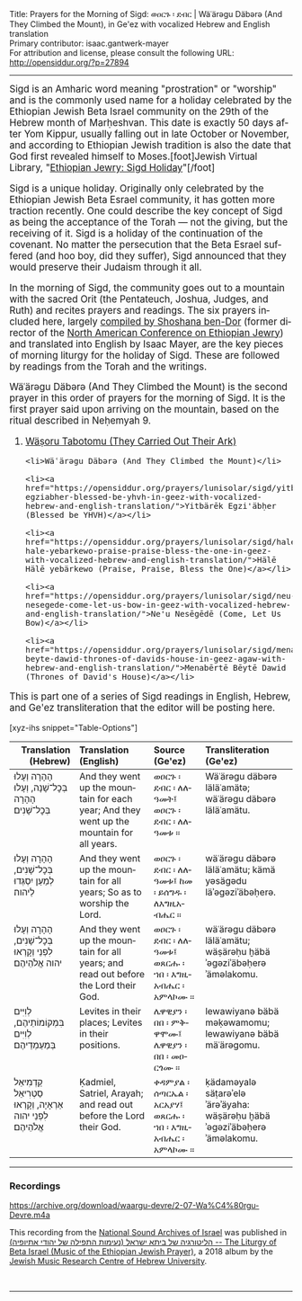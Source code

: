 <html>
<head></head>
<body>
Title: Prayers for the Morning of Sigd: ወዐርጉ ፡ ደብር | Wäʿärəgu Däbərə (And They Climbed the Mount), in Ge'ez with vocalized Hebrew and English translation<br />
Primary contributor: isaac.gantwerk-mayer<br />
For attribution and license, please consult the following URL: <a href="http://opensiddur.org/?p=27894">http://opensiddur.org/?p=27894</a>
<p />
<hr />

<div class="english" lang="en" style="font-size: 1.2em;">
Sigd is an Amharic word meaning "prostration" or "worship" and is the commonly used name for a holiday celebrated by the Ethiopian Jewish Beta Israel community on the 29th of the Hebrew month of Marḥeshvan. This date is exactly 50 days after Yom Kippur, usually falling out in late October or November, and according to Ethiopian Jewish tradition is also the date that God first revealed himself to Moses.[foot]Jewish Virtual Library, "<a href="https://www.jewishvirtuallibrary.org/ethiopian-sigd-holiday">Ethiopian Jewry: Sigd Holiday</a>"[/foot]

Sigd is a unique holiday. Originally only celebrated by the Ethiopian Jewish Beta Esrael community, it has gotten more traction recently. One could describe the key concept of Sigd as being the acceptance of the Torah — not the giving, but the receiving of it. Sigd is a holiday of the continuation of the covenant. No matter the persecution that the Beta Esrael suffered (and hoo boy, did they suffer), Sigd announced that they would preserve their Judaism through it all.

In the morning of Sigd, the community goes out to a mountain with the sacred Orit (the Pentateuch, Joshua, Judges, and Ruth) and recites prayers and readings. The six prayers included here, largely <a href="https://www.ybz.org.il/?CategoryID=282&ArticleID=206#%D7%95%D7%A6%D7%95%D7%A8%D7%95%20%D7%AA%D7%91%D7%95%D7%AA%D7%9E%D7%95">compiled by Shoshana ben-Dor</a> (former director of the <a href="http://www.nacoej.org">North American Conference on Ethiopian Jewry</a>) and translated into English by Isaac Mayer, are the key pieces of morning liturgy for the holiday of Sigd. These are followed by readings from the Torah and the writings.

Wäʿärəgu Däbərə (And They Climbed the Mount) is the second prayer in this order of prayers for the morning of Sigd. It is the first prayer said upon arriving on the mountain, based on the ritual described in Neḥemyah 9.

<ol>
    <li><a href="https://opensiddur.org/prayers/lunisolar/sigd/wasoru-tabotomu-they-carried-out-their-ark-in-geez-with-vocalized-hebrew-and-english-translation/">Wäṣoru Tabotomu (They Carried Out Their Ark)</a></li>

    <li>Wäʿärəgu Däbərə (And They Climbed the Mount)</li>

    <li><a href="https://opensiddur.org/prayers/lunisolar/sigd/yitbarek-egziabher-blessed-be-yhvh-in-geez-with-vocalized-hebrew-and-english-translation/">Yitbärēk Egzi'äbḥer (Blessed be YHVH)</a></li>

    <li><a href="https://opensiddur.org/prayers/lunisolar/sigd/hale-hale-yebarkewo-praise-praise-bless-the-one-in-geez-with-vocalized-hebrew-and-english-translation/">Hälē Hälē yebärkewo (Praise, Praise, Bless the One)</a></li>

    <li><a href="https://opensiddur.org/prayers/lunisolar/sigd/neu-nesegede-come-let-us-bow-in-geez-with-vocalized-hebrew-and-english-translation/">Ne'u Nesēgēdē (Come, Let Us Bow)</a></li>

    <li><a href="https://opensiddur.org/prayers/lunisolar/sigd/menaberte-beyte-dawid-thrones-of-davids-house-in-geez-agaw-with-hebrew-and-english-translation/">Menabērtē Bēytē Dawid (Thrones of David's House)</a></li>
</ol>

This is part one of a series of Sigd readings in English, Hebrew, and Ge'ez transliteration that the editor will be posting here.
</div>

[xyz-ihs snippet="Table-Options"]<table style="margin-left: auto; margin-right: auto;" class="draggable">
<thead><tr><th id="x" style="text-align: right;">Translation (Hebrew)</th><th style="text-align: left;">Translation (English)</th><th style="text-align: left;">Source (Ge'ez)</th><th style="text-align: left;">Transliteration (Ge'ez)</th></tr></thead>
<tbody>
<tr><td style="vertical-align:top;">
<div class="liturgy" lang="he">
וְעָלוּ‎ הָהָרָה בְּכׇל־שָׁנָה,
וְעָלוּ‎ הָהָרָה בְּכׇל־שָׁנִים׃
</span></div></td>
 
<td style="vertical-align:top;">
<div class="english" lang="en">
And they went up the mountain for each year;
And they went up the mountain for all years.
</div></td>

<td style="vertical-align:top;">
<div class="ethiopic" lang="gez">
ወዐርጉ ፡ ደብር ፡ ለለዓመት፤
ወዐርጉ ፡ ደብር ፡ ለለዓመቱ ። 
</span></div></td>
 
<td style="vertical-align:top;">
<div class="english" lang="en">
Wäʿärəgu däbərə läläʿamätə;
wäʿärəgu däbərə läläʿamätu. 
</div></td></tr>


<tr><td style="vertical-align:top;">
<div class="liturgy" lang="he">
וְעָלוּ‎ הָהָרָה בְּכׇל־שָׁנִים,
לְמַעַן יִסְגְּדוּ לַיהוה׃
</span></div></td>
 
<td style="vertical-align:top;">
<div class="english" lang="en">
And they went up the mountain for all years;
So as to worship the Lord.
</div></td>

<td style="vertical-align:top;">
<div class="ethiopic" lang="gez">
ወዐርጉ ፡ ደብር ፡ ለለዓመቱ፤
ከመ ፡ ይሰግዱ ፡ ለእግዚአብሔር ። 
</span></div></td>
 
<td style="vertical-align:top;">
<div class="english" lang="en">
wäʿärəgu däbərə läläʿamätu;
kämä yəsägədu läʾəgəziʾäbəḥerə. 
</div></td></tr>


<tr><td style="vertical-align:top;">
<div class="liturgy" lang="he">
וְעָלוּ‎ הָהָרָה בְּכׇל־שָׁנִים,
וְקָרְאוּ‎ לִפְנֵי יהוה אֱלֹהֵיהֶם׃
</span></div></td>
 
<td style="vertical-align:top;">
<div class="english" lang="en">
And they went up the mountain for all years;
and read out before the Lord their God.
</div></td>

<td style="vertical-align:top;">
<div class="ethiopic" lang="gez">
ወዐርጉ ፡ ደብር ፡ ለለዓመቱ፤
ወጸርሑ ፡ ኀበ ፡ እግዚአብሔር ፡ አምላኮሙ ። 
</span></div></td>
 
<td style="vertical-align:top;">
<div class="english" lang="en">
wäʿärəgu däbərə läläʿamätu;
wäṣärəḥu ḫäbä ʾəgəziʾäbəḥerə ʾäməlakomu. 
</div></td></tr>


<tr><td style="vertical-align:top;">
<div class="liturgy" lang="he">
לְוִיִּים‎ בִּמְקוֹמוֹתֵיהֶם,
לְוִיִּים‎ בְּמַעַמְדֵיהֶם׃
</span></div></td>
 
<td style="vertical-align:top;">
<div class="english" lang="en">
Levites in their places;
Levites in their positions.
</div></td>

<td style="vertical-align:top;">
<div class="ethiopic" lang="gez">
ሌዋዊያን ፡ በበ ፡ ምቅዋሞሙ፤
ሌዋዊያን ፡ በበ ፡ መዐርጎሙ ። 
</span></div></td>
 
<td style="vertical-align:top;">
<div class="english" lang="en">
lewawiyanə bäbä məḳəwamomu;
lewawiyanə bäbä mäʿärəgomu. 
</div></td></tr>


<tr><td style="vertical-align:top;">
<div class="liturgy" lang="he">
קַדְמִיאֵל סַטְרִיאֵל אַרְאָיָה,
וְקָרְאוּ‎ לִפְנֵי יהוה אֱלֹהֵיהֶם׃
</span></div></td>
 
<td style="vertical-align:top;">
<div class="english" lang="en">
Ḳadmiel, Satriel, Arayah;
and read out before the Lord their God.
</div></td>

<td style="vertical-align:top;">
<div class="ethiopic" lang="gez">
ቀዳምያል ፡ ሰጣርኤል ፡ አርአያሃ፤
ወጸርሑ ፡ ኀበ ፡ እግዚአብሔር ፡ አምላኮሙ ። 
</span></div></td>
 
<td style="vertical-align:top;">
<div class="english" lang="en">
ḳädaməyalə säṭarəʾelə ʾärəʾäyaha: 
wäṣärəḥu ḫäbä ʾəgəziʾäbəḥerə ʾäməlakomu.
</div></td></tr>
</tbody></table>

<hr />

<h3>Recordings</h3>

https://archive.org/download/waargu-devre/2-07-Wa%C4%80rgu-Devre.m4a

This recording from the <a href="https://merhav.nli.org.il/">National Sound Archives of Israel</a> was published in <a href="https://jewish-music.huji.ac.il/content/liturgy-beta-israel-music-ethiopian-jewish-prayer">(הליטורגיה של ביתא ישראל (נעימות התפילה של יהודי אתיופיה -- The Liturgy of Beta Israel (Music of the Ethiopian Jewish Prayer)</a>, a 2018 album by the <a href="https://jewish-music.huji.ac.il">Jewish Music Research Centre of Hebrew University</a>.

&nbsp;

<hr />

&nbsp;
</body>
</html>